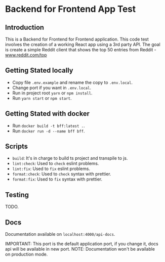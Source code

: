# Backend for Frontend App Test

## Introduction

This is a Backend for Frontend for Frontend application.
This code test involves the creation of a working React app using a 3rd party API.
The goal is create a simple Reddit client that shows the top 50 entries from Reddit - www.reddit.com/top

## Getting Stated locally

- Copy file `.env.example` and rename the copy to `.env.local`.
- Change port if you want in `.env.local`.
- Run in project root `yarn` or `npm install`.
- Run `yarn start` or `npm start`.

## Getting Stated with docker

- Run `docker build -t bff:latest .`.
- Run `docker run -d --name bff bff`.

## Scripts

- `build`: It's in charge to build ts project and transpile to js.
- `lint:check`: Used to `check` eslint problems.
- `lint:fix`: Used to `fix` eslint problems.
- `format:check`: Used to `check` syntax with prettier.
- `format:fix`: Used to `fix` syntax with prettier.

## Testing

TODO.

## Docs

Documentation available on `localhost:4000/api-docs`.

IMPORTANT: This port is the default application port, if you change it, docs api will be available in new port.
NOTE: Documentation won't be available on production mode.
